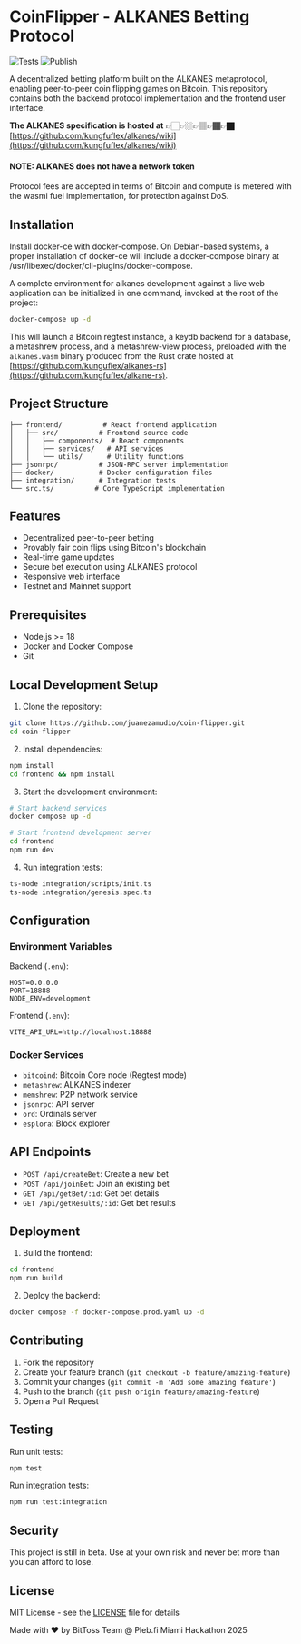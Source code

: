 # CoinFlipper - ALKANES Betting Protocol

![Tests](https://img.shields.io/github/actions/workflow/status/AssemblyScript/assemblyscript/test.yml?branch=main&label=test&logo=github)
![Publish](https://img.shields.io/github/actions/workflow/status/AssemblyScript/assemblyscript/publish.yml?branch=main&label=publish&logo=github)

A decentralized betting platform built on the ALKANES metaprotocol, enabling peer-to-peer coin flipping games on Bitcoin. This repository contains both the backend protocol implementation and the frontend user interface.

**The ALKANES specification is hosted at** 👉🏻👉🏼👉🏽👉🏾👉🏿 [https://github.com/kungfuflex/alkanes/wiki](https://github.com/kungfuflex/alkanes/wiki)

#### NOTE: ALKANES does not have a network token

Protocol fees are accepted in terms of Bitcoin and compute is metered with the wasmi fuel implementation, for protection against DoS.

## Installation

Install docker-ce with docker-compose. On Debian-based systems, a proper installation of docker-ce will include a docker-compose binary at /usr/libexec/docker/cli-plugins/docker-compose.

A complete environment for alkanes development against a live web application can be initialized in one command, invoked at the root of the project:

```sh
docker-compose up -d
```

This will launch a Bitcoin regtest instance, a keydb backend for a database, a metashrew process, and a metashrew-view process, preloaded with the `alkanes.wasm` binary produced from the Rust crate hosted at [https://github.com/kunguflex/alkanes-rs](https://github.com/kungfuflex/alkane-rs).

## Project Structure

```
├── frontend/          # React frontend application
│   ├── src/          # Frontend source code
│   │   ├── components/  # React components
│   │   ├── services/   # API services
│   │   └── utils/      # Utility functions
├── jsonrpc/          # JSON-RPC server implementation
├── docker/           # Docker configuration files
├── integration/      # Integration tests
└── src.ts/          # Core TypeScript implementation
```

## Features

- Decentralized peer-to-peer betting
- Provably fair coin flips using Bitcoin's blockchain
- Real-time game updates
- Secure bet execution using ALKANES protocol
- Responsive web interface
- Testnet and Mainnet support

## Prerequisites

- Node.js >= 18
- Docker and Docker Compose
- Git

## Local Development Setup

1. Clone the repository:
```sh
git clone https://github.com/juanezamudio/coin-flipper.git
cd coin-flipper
```

2. Install dependencies:
```sh
npm install
cd frontend && npm install
```

3. Start the development environment:
```sh
# Start backend services
docker compose up -d

# Start frontend development server
cd frontend
npm run dev
```

4. Run integration tests:
```sh
ts-node integration/scripts/init.ts
ts-node integration/genesis.spec.ts
```

## Configuration

### Environment Variables

Backend (`.env`):
```env
HOST=0.0.0.0
PORT=18888
NODE_ENV=development
```

Frontend (`.env`):
```env
VITE_API_URL=http://localhost:18888
```

### Docker Services

- `bitcoind`: Bitcoin Core node (Regtest mode)
- `metashrew`: ALKANES indexer
- `memshrew`: P2P network service
- `jsonrpc`: API server
- `ord`: Ordinals server
- `esplora`: Block explorer

## API Endpoints

- `POST /api/createBet`: Create a new bet
- `POST /api/joinBet`: Join an existing bet
- `GET /api/getBet/:id`: Get bet details
- `GET /api/getResults/:id`: Get bet results

## Deployment

1. Build the frontend:
```sh
cd frontend
npm run build
```

2. Deploy the backend:
```sh
docker compose -f docker-compose.prod.yaml up -d
```

## Contributing

1. Fork the repository
2. Create your feature branch (`git checkout -b feature/amazing-feature`)
3. Commit your changes (`git commit -m 'Add some amazing feature'`)
4. Push to the branch (`git push origin feature/amazing-feature`)
5. Open a Pull Request

## Testing

Run unit tests:
```sh
npm test
```

Run integration tests:
```sh
npm run test:integration
```

## Security

This project is still in beta. Use at your own risk and never bet more than you can afford to lose.

## License

MIT License - see the [LICENSE](LICENSE) file for details

Made with ❤️ by BitToss Team @ Pleb.fi Miami Hackathon 2025
